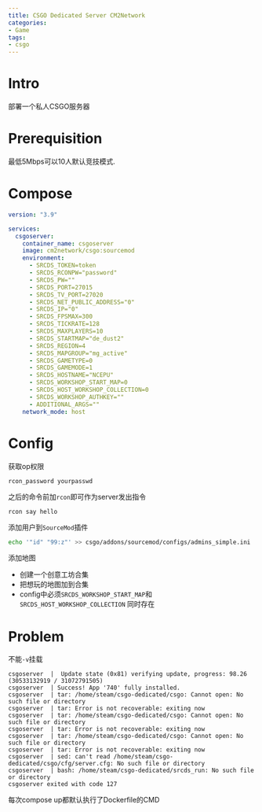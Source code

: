 ```yaml
---
title: CSGO Dedicated Server CM2Network
categories:
- Game
tags:
- csgo
---
```


# Intro

部署一个私人CSGO服务器

<!--more-->

# Prerequisition

最低5Mbps可以10人默认竞技模式.

# Compose

```yaml
version: "3.9"

services:
  csgoserver:
    container_name: csgoserver
    image: cm2network/csgo:sourcemod
    environment:
      - SRCDS_TOKEN=token
      - SRCDS_RCONPW="password"
      - SRCDS_PW="" 
      - SRCDS_PORT=27015
      - SRCDS_TV_PORT=27020
      - SRCDS_NET_PUBLIC_ADDRESS="0"
      - SRCDS_IP="0"
      - SRCDS_FPSMAX=300
      - SRCDS_TICKRATE=128
      - SRCDS_MAXPLAYERS=10
      - SRCDS_STARTMAP="de_dust2"
      - SRCDS_REGION=4
      - SRCDS_MAPGROUP="mg_active"
      - SRCDS_GAMETYPE=0
      - SRCDS_GAMEMODE=1
      - SRCDS_HOSTNAME="NCEPU"
      - SRCDS_WORKSHOP_START_MAP=0
      - SRCDS_HOST_WORKSHOP_COLLECTION=0
      - SRCDS_WORKSHOP_AUTHKEY=""
      - ADDITIONAL_ARGS=""
    network_mode: host
```

# Config

获取op权限

```
rcon_password yourpasswd
```

之后的命令前加`rcon`即可作为server发出指令

```
rcon say hello
```

添加用户到`SourceMod`插件

```sh
echo '"id" "99:z"' >> csgo/addons/sourcemod/configs/admins_simple.ini
```

添加地图

- 创建一个创意工坊合集
- 把想玩的地图加到合集
- config中必须`SRCDS_WORKSHOP_START_MAP`和`SRCDS_HOST_WORKSHOP_COLLECTION` 同时存在

# Problem

不能`-v`挂载

```
csgoserver  |  Update state (0x81) verifying update, progress: 98.26 (30533132919 / 31072791505)
csgoserver  | Success! App '740' fully installed.
csgoserver  | tar: /home/steam/csgo-dedicated/csgo: Cannot open: No such file or directory
csgoserver  | tar: Error is not recoverable: exiting now
csgoserver  | tar: /home/steam/csgo-dedicated/csgo: Cannot open: No such file or directory
csgoserver  | tar: Error is not recoverable: exiting now
csgoserver  | tar: /home/steam/csgo-dedicated/csgo: Cannot open: No such file or directory
csgoserver  | tar: Error is not recoverable: exiting now
csgoserver  | sed: can't read /home/steam/csgo-dedicated/csgo/cfg/server.cfg: No such file or directory
csgoserver  | bash: /home/steam/csgo-dedicated/srcds_run: No such file or directory
csgoserver exited with code 127
```

每次compose up都默认执行了Dockerfile的CMD
